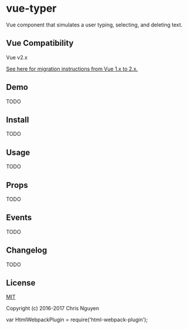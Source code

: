# vue-typer
Vue component that simulates a user typing, selecting, and deleting text.

## Vue Compatibility
Vue v2.x

[See here for migration instructions from Vue 1.x to 2.x.](https://vuejs.org/v2/guide/migration.html)

## Demo
TODO

## Install
TODO

## Usage
TODO

## Props
TODO

## Events
TODO

## Changelog
TODO 

## License

[MIT](http://opensource.org/licenses/MIT)

Copyright (c) 2016-2017 Chris Nguyen

var HtmlWebpackPlugin = require('html-webpack-plugin');